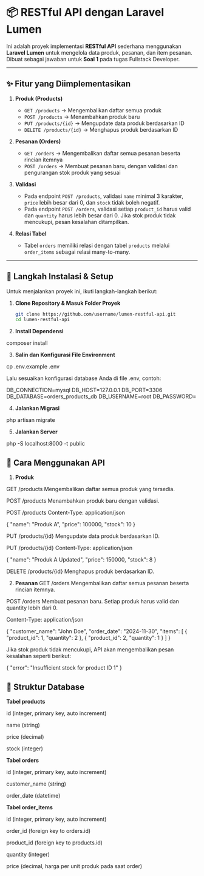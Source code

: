 # 📦 RESTful API dengan Laravel Lumen

Ini adalah proyek implementasi **RESTful API** sederhana menggunakan **Laravel Lumen** untuk mengelola data produk, pesanan, dan item pesanan. Dibuat sebagai jawaban untuk **Soal 1** pada tugas Fullstack Developer.

---

## ✨ Fitur yang Diimplementasikan

1. **Produk (Products)**
   - `GET /products` → Mengembalikan daftar semua produk
   - `POST /products` → Menambahkan produk baru
   - `PUT /products/{id}` → Mengupdate data produk berdasarkan ID
   - `DELETE /products/{id}` → Menghapus produk berdasarkan ID

2. **Pesanan (Orders)**
   - `GET /orders` → Mengembalikan daftar semua pesanan beserta rincian itemnya
   - `POST /orders` → Membuat pesanan baru, dengan validasi dan pengurangan stok produk yang sesuai

3. **Validasi**
   - Pada endpoint `POST /products`, validasi `name` minimal 3 karakter, `price` lebih besar dari 0, dan `stock` tidak boleh negatif.
   - Pada endpoint `POST /orders`, validasi setiap `product_id` harus valid dan `quantity` harus lebih besar dari 0. Jika stok produk tidak mencukupi, pesan kesalahan ditampilkan.

4. **Relasi Tabel**
   - Tabel `orders` memiliki relasi dengan tabel `products` melalui `order_items` sebagai relasi many-to-many.

---

## 🔧 Langkah Instalasi & Setup

Untuk menjalankan proyek ini, ikuti langkah-langkah berikut:

1. **Clone Repository & Masuk Folder Proyek**
   ```bash
   git clone https://github.com/username/lumen-restful-api.git
   cd lumen-restful-api


2. **Install Dependensi**

composer install


3. **Salin dan Konfigurasi File Environment**

cp .env.example .env

Lalu sesuaikan konfigurasi database Anda di file .env, contoh:

DB_CONNECTION=mysql
DB_HOST=127.0.0.1
DB_PORT=3306
DB_DATABASE=orders_products_db
DB_USERNAME=root
DB_PASSWORD=

4.  **Jalankan Migrasi**

php artisan migrate


5. **Jalankan Server**

php -S localhost:8000 -t public


 ## 🧪  Cara Menggunakan API 


 1. **Produk**

GET /products
Mengembalikan daftar semua produk yang tersedia.


POST /products
Menambahkan produk baru dengan validasi.


POST /products
Content-Type: application/json

{
  "name": "Produk A",
  "price": 100000,
  "stock": 10
}


PUT /products/{id}
Mengupdate data produk berdasarkan ID.


PUT /products/{id}
Content-Type: application/json

{
  "name": "Produk A Updated",
  "price": 150000,
  "stock": 8
}

DELETE /products/{id}
Menghapus produk berdasarkan ID.


2. **Pesanan**
GET /orders
Mengembalikan daftar semua pesanan beserta rincian itemnya.


POST /orders
Membuat pesanan baru. Setiap produk harus valid dan quantity lebih dari 0.

Content-Type: application/json

{
  "customer_name": "John Doe",
  "order_date": "2024-11-30",
  "items": [
    {
      "product_id": 1,
      "quantity": 2
    },
    {
      "product_id": 2,
      "quantity": 1
    }
  ]
}

Jika stok produk tidak mencukupi, API akan mengembalikan pesan kesalahan seperti berikut:


{
  "error": "Insufficient stock for product ID 1"
}

## 📌 Struktur Database

**Tabel products**

id (integer, primary key, auto increment)

name (string)

price (decimal)

stock (integer)

**Tabel orders**

id (integer, primary key, auto increment)

customer_name (string)

order_date (datetime)

**Tabel order_items**

id (integer, primary key, auto increment)

order_id (foreign key to orders.id)

product_id (foreign key to products.id)

quantity (integer)

price (decimal, harga per unit produk pada saat order)